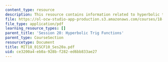 ```yaml
---
content_type: resource
description: This resource contains information related to hyperbolic trig functions.
file: https://ol-ocw-studio-app-production.s3.amazonaws.com/courses/18-01sc-single-variable-calculus-fall-2010/ce3200a4eb0a928bf282ed6bb833ae27_MIT18_01SCF10_Ses20a.pdf
file_type: application/pdf
learning_resource_types: []
parent_title: 'Session 20: Hyperbolic Trig Functions'
parent_type: CourseSection
resourcetype: Document
title: MIT18_01SCF10_Ses20a.pdf
uid: ce3200a4-eb0a-928b-f282-ed6bb833ae27
---
```

